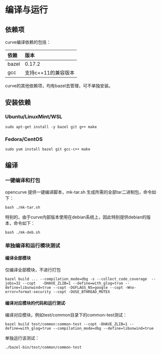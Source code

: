 # 编译与运行

## 依赖项

curve编译依赖的包括：

| 依赖 | 版本 |
|:-- |:-- |
| bazel | 0.17.2 |
| gcc   | 支持c++11的兼容版本 |

curve的其他依赖项，均有bazel去管理，可不单独安装。

## 安装依赖

### Ubuntu/LinuxMint/WSL

```
sudo apt-get install -y bazel git g++ make
```


### Fedora/CentOS

```
sudo yum install bazel git gcc-c++ make
```

## 编译

### 一键编译和打包

opencurve 提供一键编译脚本，mk-tar.sh 生成所需的全部tar二进制包，命令如下：

```
bash ./mk-tar.sh
```

特别的，由于curve内部版本使用在debian系统上，因此特别提供debian的版本，命令如下：

```
bash ./mk-deb.sh
```

### 单独编译和运行模块测试

#### 编译全部模块

仅编译全部模块，不进行打包
```
bazel build ... --compilation_mode=dbg -s --collect_code_coverage  --jobs=32 --copt   -DHAVE_ZLIB=1 --define=with_glog=true --define=libunwind=true --copt -DGFLAGS_NS=google --copt -Wno-error=format-security --copt -DUSE_BTHREAD_MUTEX
```

#### 编译对应模块的代码和运行测试·

编译对应模块，例如test/common目录下的common-test测试：

```
bazel build test/common:common-test --copt -DHAVE_ZLIB=1 --define=with_glog=true --compilation_mode=dbg --define=libunwind=true
```

单独运行该测试：

```
./bazel-bin/test/common/common-test
```


















